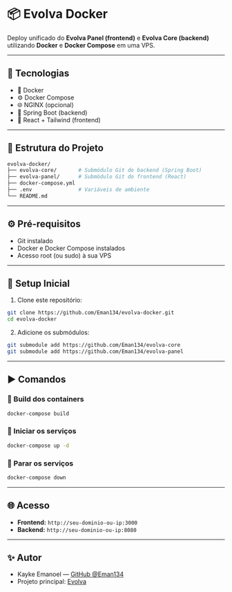 # 📦 Evolva Docker

Deploy unificado do **Evolva Panel (frontend)** e **Evolva Core (backend)** utilizando **Docker** e **Docker Compose** em uma VPS.

---

## 🚀 Tecnologias

- 🐳 Docker
- ⚙️ Docker Compose
- 🌐 NGINX (opcional)
- 🔐 Spring Boot (backend)
- 🎨 React + Tailwind (frontend)

---

## 📁 Estrutura do Projeto

```bash
evolva-docker/
├── evolva-core/       # Submódulo Git do backend (Spring Boot)
├── evolva-panel/      # Submódulo Git do frontend (React)
├── docker-compose.yml
├── .env               # Variáveis de ambiente
└── README.md
```

---

## ⚙️ Pré-requisitos

- Git instalado
- Docker e Docker Compose instalados
- Acesso root (ou sudo) à sua VPS

---

## 🔧 Setup Inicial

1. Clone este repositório:
```bash
git clone https://github.com/Eman134/evolva-docker.git
cd evolva-docker
```

2. Adicione os submódulos:
```bash
git submodule add https://github.com/Eman134/evolva-core
git submodule add https://github.com/Eman134/evolva-panel
```

---

## ▶️ Comandos

### 🔨 Build dos containers
```bash
docker-compose build
```

### 🚀 Iniciar os serviços
```bash
docker-compose up -d
```

### 🛑 Parar os serviços
```bash
docker-compose down
```

---

## 🌐 Acesso

- **Frontend:** `http://seu-dominio-ou-ip:3000`
- **Backend:** `http://seu-dominio-ou-ip:8080`

---

## ✨ Autor

- Kayke Emanoel — [GitHub @Eman134](https://github.com/Eman134)
- Projeto principal: [Evolva](https://github.com/Eman134/evolva-panel)
